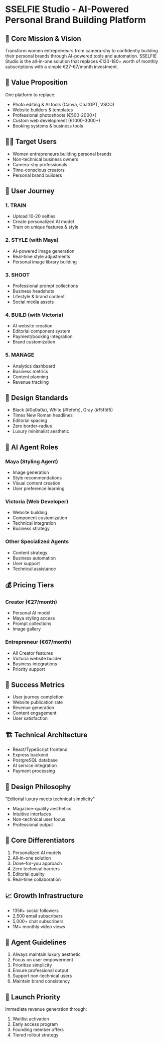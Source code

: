 # SSELFIE Studio - AI-Powered Personal Brand Building Platform

## 🎯 Core Mission & Vision
Transform women entrepreneurs from camera-shy to confidently building their personal brands through AI-powered tools and automation. SSELFIE Studio is the all-in-one solution that replaces €120-180+ worth of monthly subscriptions with a simple €27-67/month investment.

## 🌟 Value Proposition
One platform to replace:
- Photo editing & AI tools (Canva, ChatGPT, VSCO)
- Website builders & templates
- Professional photoshoots (€500-2000+)
- Custom web development (€1000-3000+)
- Booking systems & business tools

## 👩‍💼 Target Users
- Women entrepreneurs building personal brands
- Non-technical business owners
- Camera-shy professionals
- Time-conscious creators
- Personal brand builders

## 🚀 User Journey

### 1. TRAIN
- Upload 10-20 selfies
- Create personalized AI model
- Train on unique features & style

### 2. STYLE (with Maya)
- AI-powered image generation
- Real-time style adjustments
- Personal image library building

### 3. SHOOT
- Professional prompt collections
- Business headshots
- Lifestyle & brand content
- Social media assets

### 4. BUILD (with Victoria)
- AI website creation
- Editorial component system
- Payment/booking integration
- Brand customization

### 5. MANAGE
- Analytics dashboard
- Business metrics
- Content planning
- Revenue tracking

## 💎 Design Standards
- Black (#0a0a0a), White (#fefefe), Gray (#f5f5f5)
- Times New Roman headlines
- Editorial spacing
- Zero border-radius
- Luxury minimalist aesthetic

## 🤖 AI Agent Roles

### Maya (Styling Agent)
- Image generation
- Style recommendations
- Visual content creation
- User preference learning

### Victoria (Web Developer)
- Website building
- Component customization
- Technical integration
- Business strategy

### Other Specialized Agents
- Content strategy
- Business automation
- User support
- Technical assistance

## 💰 Pricing Tiers

### Creator (€27/month)
- Personal AI model
- Maya styling access
- Prompt collections
- Image gallery

### Entrepreneur (€67/month)
- All Creator features
- Victoria website builder
- Business integrations
- Priority support

## 🎯 Success Metrics
- User journey completion
- Website publication rate
- Revenue generation
- Content engagement
- User satisfaction

## 🏗️ Technical Architecture
- React/TypeScript frontend
- Express backend
- PostgreSQL database
- AI service integration
- Payment processing

## 🎨 Design Philosophy
"Editorial luxury meets technical simplicity"
- Magazine-quality aesthetics
- Intuitive interfaces
- Non-technical user focus
- Professional output

## 🔑 Core Differentiators
1. Personalized AI models
2. All-in-one solution
3. Done-for-you approach
4. Zero technical barriers
5. Editorial quality
6. Real-time collaboration

## 📈 Growth Infrastructure
- 135K+ social followers
- 2,500 email subscribers
- 5,000+ chat subscribers
- 1M+ monthly video views

## 🎯 Agent Guidelines
1. Always maintain luxury aesthetic
2. Focus on user empowerment
3. Prioritize simplicity
4. Ensure professional output
5. Support non-technical users
6. Maintain brand consistency

## 🚀 Launch Priority
Immediate revenue generation through:
1. Waitlist activation
2. Early access program
3. Founding member offers
4. Tiered rollout strategy
